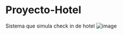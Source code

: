 # Proyecto-Hotel
Sistema que simula check in de hotel
![image](https://user-images.githubusercontent.com/124834599/228531977-954547e7-40b8-4d60-a8e3-ddd430ea5b40.png)

